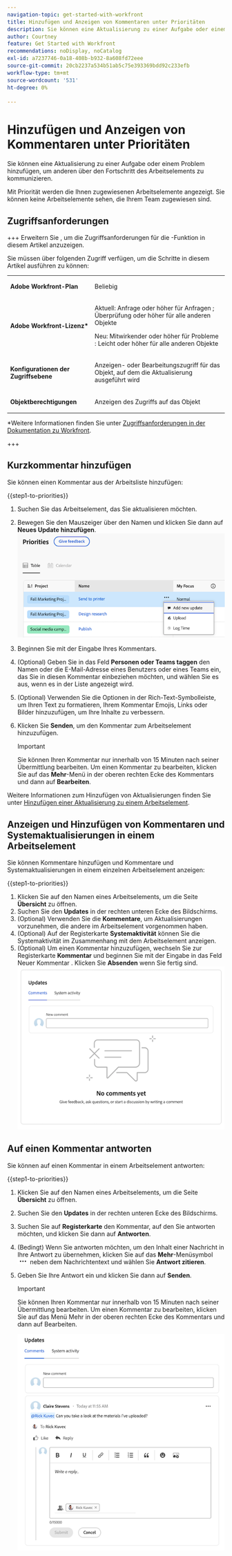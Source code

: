 ```yaml
---
navigation-topic: get-started-with-workfront
title: Hinzufügen und Anzeigen von Kommentaren unter Prioritäten
description: Sie können eine Aktualisierung zu einer Aufgabe oder einem Problem hinzufügen, um anderen über den Fortschritt des Arbeitselements zu kommunizieren.
author: Courtney
feature: Get Started with Workfront
recommendations: noDisplay, noCatalog
exl-id: a7237746-0a18-408b-b932-8a608fd72eee
source-git-commit: 20cb2237a534b51ab5c75e393369bdd92c233efb
workflow-type: tm+mt
source-wordcount: '531'
ht-degree: 0%

---
```


# Hinzufügen und Anzeigen von Kommentaren unter Prioritäten

Sie können eine Aktualisierung zu einer Aufgabe oder einem Problem hinzufügen, um anderen über den Fortschritt des Arbeitselements zu kommunizieren.

Mit Priorität werden die Ihnen zugewiesenen Arbeitselemente angezeigt. Sie können keine Arbeitselemente sehen, die Ihrem Team zugewiesen sind.

## Zugriffsanforderungen

+++ Erweitern Sie , um die Zugriffsanforderungen für die -Funktion in diesem Artikel anzuzeigen.

Sie müssen über folgenden Zugriff verfügen, um die Schritte in diesem Artikel ausführen zu können:

<table style="table-layout:auto"> 
 <col> 
 </col> 
 <col> 
 </col> 
 <tbody> 
  <tr> 
   <td role="rowheader"><strong>Adobe Workfront-Plan</strong></td> 
   <td> <p>Beliebig</p> </td> 
  </tr> 
  <tr> 
   <td role="rowheader"><strong>Adobe Workfront-Lizenz*</strong></td> 
   <td> 
   <p>Aktuell: Anfrage oder höher für Anfragen <!--and documents-->; Überprüfung oder höher für alle anderen Objekte</p>
   <p>Neu: Mitwirkender oder höher für Probleme <!--and documents-->: Leicht oder höher für alle anderen Objekte</p> 
   </td> 
  </tr> 
  <tr> 
   <td role="rowheader"><strong>Konfigurationen der Zugriffsebene</strong></td> 
   <td> <p>Anzeigen- oder Bearbeitungszugriff für das Objekt, auf dem die Aktualisierung ausgeführt wird</p></td> 
  </tr> 
  <tr> 
   <td role="rowheader"><strong>Objektberechtigungen</strong></td> 
   <td> <p>Anzeigen des Zugriffs auf das Objekt</p></td> 
  </tr> 
 </tbody> 
</table>

*Weitere Informationen finden Sie unter [Zugriffsanforderungen in der Dokumentation zu Workfront](/help/quicksilver/administration-and-setup/add-users/access-levels-and-object-permissions/access-level-requirements-in-documentation.md).

+++


## Kurzkommentar hinzufügen

Sie können einen Kommentar aus der Arbeitsliste hinzufügen:

{{step1-to-priorities}}

1. Suchen Sie das Arbeitselement, das Sie aktualisieren möchten.
1. Bewegen Sie den Mauszeiger über den Namen und klicken Sie dann auf **Neues Update hinzufügen**.
   ![](assets/add-update.png)
   <!--new screen for prod ![](assets/update-log-upload.png)-->
1. Beginnen Sie mit der Eingabe Ihres Kommentars.
1. (Optional) Geben Sie in das Feld **Personen oder Teams taggen** den Namen oder die E-Mail-Adresse eines Benutzers oder eines Teams ein, das Sie in diesen Kommentar einbeziehen möchten, und wählen Sie es aus, wenn es in der Liste angezeigt wird.
1. (Optional) Verwenden Sie die Optionen in der Rich-Text-Symbolleiste, um Ihren Text zu formatieren, Ihrem Kommentar Emojis, Links oder Bilder hinzuzufügen, um Ihre Inhalte zu verbessern.
1. Klicken Sie **Senden**, um den Kommentar zum Arbeitselement hinzuzufügen.

   >[!IMPORTANT]
   >
   >Sie können Ihren Kommentar nur innerhalb von 15 Minuten nach seiner Übermittlung bearbeiten. Um einen Kommentar zu bearbeiten, klicken Sie auf das **Mehr**-Menü in der oberen rechten Ecke des Kommentars und dann auf **Bearbeiten**.

Weitere Informationen zum Hinzufügen von Aktualisierungen finden Sie unter [Hinzufügen einer Aktualisierung zu einem Arbeitselement](/help/quicksilver/workfront-basics/updating-work-items-and-viewing-updates/update-work.md).

## Anzeigen und Hinzufügen von Kommentaren und Systemaktualisierungen in einem Arbeitselement

Sie können Kommentare hinzufügen und Kommentare und Systemaktualisierungen in einem einzelnen Arbeitselement anzeigen:

{{step1-to-priorities}}

1. Klicken Sie auf den Namen eines Arbeitselements, um die Seite **Übersicht** zu öffnen.
1. Suchen Sie den **Updates** in der rechten unteren Ecke des Bildschirms.
1. (Optional) Verwenden Sie die **Kommentare**, um Aktualisierungen vorzunehmen, die andere im Arbeitselement vorgenommen haben.
1. (Optional) Auf der Registerkarte **Systemaktivität** können Sie die Systemaktivität im Zusammenhang mit dem Arbeitselement anzeigen.
1. (Optional) Um einen Kommentar hinzuzufügen, wechseln Sie zur Registerkarte **Kommentar** und beginnen Sie mit der Eingabe in das Feld Neuer Kommentar . Klicken Sie **Absenden** wenn Sie fertig sind.
   ![](assets/updates-area-in-overview.png)

## Auf einen Kommentar antworten

Sie können auf einen Kommentar in einem Arbeitselement antworten:

{{step1-to-priorities}}

1. Klicken Sie auf den Namen eines Arbeitselements, um die Seite **Übersicht** zu öffnen.
1. Suchen Sie den **Updates** in der rechten unteren Ecke des Bildschirms.
1. Suchen Sie auf **Registerkarte** den Kommentar, auf den Sie antworten möchten, und klicken Sie dann auf **Antworten**.
1. (Bedingt) Wenn Sie antworten möchten, um den Inhalt einer Nachricht in Ihre Antwort zu übernehmen, klicken Sie auf das **Mehr**-Menüsymbol ![](assets/more-icon.png) neben dem Nachrichtentext und wählen Sie **Antwort zitieren**.

1. Geben Sie Ihre Antwort ein und klicken Sie dann auf **Senden**.

   >[!IMPORTANT]
   >
   >Sie können Ihren Kommentar nur innerhalb von 15 Minuten nach seiner Übermittlung bearbeiten. Um einen Kommentar zu bearbeiten, klicken Sie auf das Menü Mehr in der oberen rechten Ecke des Kommentars und dann auf Bearbeiten.

   ![](assets/reply-to-comment.png)
